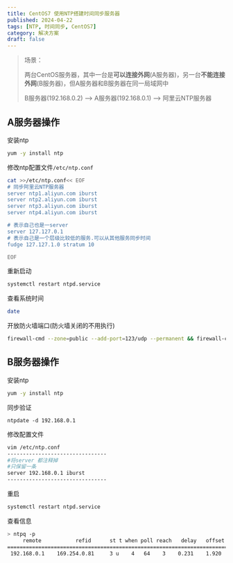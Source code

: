 ```yaml
---
title: CentOS7 使用NTP搭建时间同步服务器
published: 2024-04-22
tags: [NTP, 时间同步, CentOS7]
category: 解决方案
draft: false
---
```


> 场景：
>
> 两台CentOS服务器，其中一台是**可以连接外网**(A服务器)，另一台**不能连接外网**(B服务器)，但A服务器和B服务器在同一局域网中
>
> B服务器(192.168.0.2) --> A服务器(192.168.0.1) --> 阿里云NTP服务器

## A服务器操作

安装ntp

```sh
yum -y install ntp
```

修改ntp配置文件`/etc/ntp.conf`

```sh
cat >>/etc/ntp.conf<< EOF
# 同步阿里云NTP服务器
server ntp1.aliyun.com iburst  
server ntp2.aliyun.com iburst
server ntp3.aliyun.com iburst
server ntp4.aliyun.com iburst

# 表示自己也是一server
server 127.127.0.1
# 表示自己是一个层级比较低的服务.可以从其他服务同步时间
fudge 127.127.1.0 stratum 10

EOF
```

重新启动

```sh
systemctl restart ntpd.service
```

查看系统时间

```sh
date
```

开放防火墙端口(防火墙关闭的不用执行)

```sh
firewall-cmd --zone=public --add-port=123/udp --permanent && firewall-cmd --reload
```

## B服务器操作

安装ntp

```sh
yum -y install ntp
```

同步验证

```
ntpdate -d 192.168.0.1
```

修改配置文件

```sh
vim /etc/ntp.conf
--------------------------------
#将server 都注释掉
#只保留一条
server 192.168.0.1 iburst
--------------------------------
```

重启

```sh
systemctl restart ntpd.service
```

查看信息

```sh
> ntpq -p
     remote           refid      st t when poll reach   delay   offset  jitter
==============================================================================
 192.168.0.1    169.254.0.81     3 u    4   64    3    0.231    1.920   1.022
```

